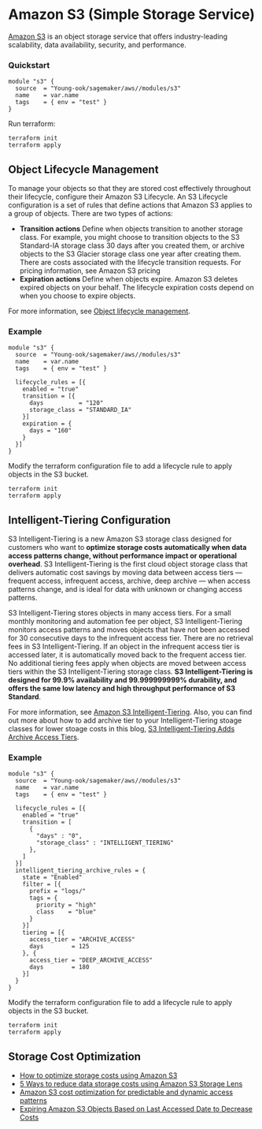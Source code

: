 # Amazon S3 (Simple Storage Service)
[Amazon S3](https://aws.amazon.com/s3/) is an object storage service that offers industry-leading scalability, data availability, security, and performance.

### Quickstart
```hcl
module "s3" {
  source  = "Young-ook/sagemaker/aws//modules/s3"
  name    = var.name
  tags    = { env = "test" }
}
```
Run terraform:
```
terraform init
terraform apply
```

## Object Lifecycle Management
To manage your objects so that they are stored cost effectively throughout their lifecycle, configure their Amazon S3 Lifecycle. An S3 Lifecycle configuration is a set of rules that define actions that Amazon S3 applies to a group of objects. There are two types of actions:
*  **Transition actions** Define when objects transition to another storage class. For example, you might choose to transition objects to the S3 Standard-IA storage class 30 days after you created them, or archive objects to the S3 Glacier storage class one year after creating them. There are costs associated with the lifecycle transition requests. For pricing information, see Amazon S3 pricing
* **Expiration actions** Define when objects expire. Amazon S3 deletes expired objects on your behalf. The lifecycle expiration costs depend on when you choose to expire objects.

For more information, see [Object lifecycle management](https://docs.aws.amazon.com/AmazonS3/latest/dev/object-lifecycle-mgmt.html).

### Example
```hcl
module "s3" {
  source  = "Young-ook/sagemaker/aws//modules/s3"
  name    = var.name
  tags    = { env = "test" }

  lifecycle_rules = [{
    enabled = "true"
    transition = [{
      days          = "120"
      storage_class = "STANDARD_IA"
    }]
    expiration = {
      days = "160"
    }
  }]
}
```
Modify the terraform configuration file to add a lifecycle rule to apply objects in the S3 bucket.
```
terraform init
terraform apply
```

## Intelligent-Tiering Configuration
S3 Intelligent-Tiering is a new Amazon S3 storage class designed for customers who want to **optimize storage costs automatically when data access patterns change, without performance impact or operational overhead**. S3 Intelligent-Tiering is the first cloud object storage class that delivers automatic cost savings by moving data between access tiers — frequent access, infrequent access, archive, deep archive — when access patterns change, and is ideal for data with unknown or changing access patterns.

S3 Intelligent-Tiering stores objects in many access tiers. For a small monthly monitoring and automation fee per object, S3 Intelligent-Tiering monitors access patterns and moves objects that have not been accessed for 30 consecutive days to the infrequent access tier. There are no retrieval fees in S3 Intelligent-Tiering. If an object in the infrequent access tier is accessed later, it is automatically moved back to the frequent access tier. No additional tiering fees apply when objects are moved between access tiers within the S3 Intelligent-Tiering storage class. **S3 Intelligent-Tiering is designed for 99.9% availability and 99.999999999% durability, and offers the same low latency and high throughput performance of S3 Standard**.

For more information, see [Amazon S3 Intelligent-Tiering](https://docs.aws.amazon.com/AmazonS3/latest/userguide/intelligent-tiering.html).
Also, you can find out more about how to add archive tier to your Intelligent-Tiering stoage classes for lower stoage costs in this blog, [S3 Intelligent-Tiering Adds Archive Access Tiers](https://aws.amazon.com/blogs/aws/s3-intelligent-tiering-adds-archive-access-tiers/).

### Example
```hcl
module "s3" {
  source  = "Young-ook/sagemaker/aws//modules/s3"
  name    = var.name
  tags    = { env = "test" }

  lifecycle_rules = [{
    enabled = "true"
    transition = [
      {
        "days" : "0",
        "storage_class" : "INTELLIGENT_TIERING"
      },
    ]
  }]
  intelligent_tiering_archive_rules = {
    state = "Enabled"
    filter = [{
      prefix = "logs/"
      tags = {
        priority = "high"
        class    = "blue"
      }
    }]
    tiering = [{
      access_tier = "ARCHIVE_ACCESS"
      days        = 125
    }, {
      access_tier = "DEEP_ARCHIVE_ACCESS"
      days        = 180
    }]
  }
}
```
Modify the terraform configuration file to add a lifecycle rule to apply objects in the S3 bucket.
```
terraform init
terraform apply
```

## Storage Cost Optimization
* [How to optimize storage costs using Amazon S3](https://d1.awsstatic.com/product-marketing/S3/Amazon_S3_eBook_Cost_Optimization.pdf)
* [5 Ways to reduce data storage costs using Amazon S3 Storage Lens](https://aws.amazon.com/blogs/storage/5-ways-to-reduce-costs-using-amazon-s3-storage-lens/)
* [Amazon S3 cost optimization for predictable and dynamic access patterns](https://aws.amazon.com/blogs/storage/amazon-s3-cost-optimization-for-predictable-and-dynamic-access-patterns/)
* [Expiring Amazon S3 Objects Based on Last Accessed Date to Decrease Costs](https://aws.amazon.com/blogs/architecture/expiring-amazon-s3-objects-based-on-last-accessed-date-to-decrease-costs/)
